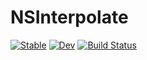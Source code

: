 # NSInterpolate

[![Stable](https://img.shields.io/badge/docs-stable-blue.svg)](https://bamburgh.github.io/NSInterpolate.jl/stable/)
[![Dev](https://img.shields.io/badge/docs-dev-blue.svg)](https://bamburgh.github.io/NSInterpolate.jl/dev/)
[![Build Status](https://github.com/bamburgh/NSInterpolate.jl/actions/workflows/CI.yml/badge.svg?branch=main)](https://github.com/bamburgh/NSInterpolate.jl/actions/workflows/CI.yml?query=branch%3Amain)
